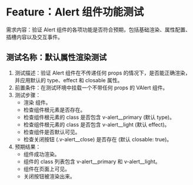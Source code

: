 # Feature：Alert 组件功能测试

需求内容：验证 Alert 组件的各项功能是否符合预期，包括基础渲染、属性配置、插槽内容以及交互事件。

## 测试名称：默认属性渲染测试

1. 测试描述：验证 Alert 组件在不传递任何 props 的情况下，是否能正确渲染，并应用默认的 type、effect 和 closable 属性。
2. 前置条件：在测试环境中挂载一个不带任何 props 的 VAlert 组件。
3. 测试步骤：
    - 渲染 <v-alert /> 组件。
    - 检查组件根元素是否存在。
    - 检查组件根元素的 class 是否包含 v-alert__primary (默认 type)。
    - 检查组件根元素的 class 是否包含 v-alert__light (默认 effect)。
    - 检查组件是否默认可见。
    - 检查关闭按钮 (.v-alert__close) 是否存在 (默认 closable: true)。
4. 预期结果：
    - 组件成功渲染。
    - 组件的 class 列表包含 v-alert__primary 和 v-alert__light。
    - 组件在页面上可见。
    - 关闭按钮被渲染出来。
